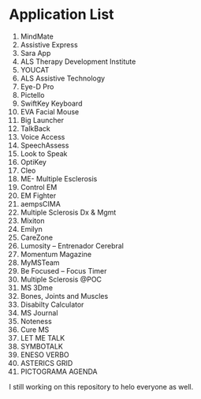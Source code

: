 <body>
    <h1>Application List</h1>
    <ol>
        <li>MindMate</li>
        <li>Assistive Express</li>
        <li>Sara App</li>
        <li>ALS Therapy Development Institute</li>
        <li>YOUCAT</li>
        <li>ALS Assistive Technology</li>
        <li>Eye-D Pro</li>
        <li>Pictello</li>
        <li>SwiftKey Keyboard</li>
        <li>EVA Facial Mouse</li>
        <li>Big Launcher</li>
        <li>TalkBack</li>
        <li>Voice Access</li>
        <li>SpeechAssess</li>
        <li>Look to Speak</li>
        <li>OptiKey</li>
        <li>Cleo</li>
        <li>ME- Multiple Esclerosis</li>
        <li>Control EM</li>
        <li>EM Fighter</li>
        <li>aempsCIMA</li>
        <li>Multiple Sclerosis Dx & Mgmt</li>
        <li>Mixiton</li>
        <li>Emilyn</li>
        <li>CareZone</li>
        <li>Lumosity – Entrenador Cerebral</li>
        <li>Momentum Magazine</li>
        <li>MyMSTeam</li>
        <li>Be Focused – Focus Timer</li>
        <li>Multiple Sclerosis @POC</li>
        <li>MS 3Dme</li>
        <li>Bones, Joints and Muscles</li>
        <li>Disabilty Calculator</li>
        <li>MS Journal</li>
        <li>Noteness</li>
        <li>Cure MS</li>
        <li>LET ME TALK</li>
        <li>SYMBOTALK</li>
        <li>ENESO VERBO</li>
        <li>ASTERICS GRID</li>
        <li>PICTOGRAMA AGENDA</li>
    </ol>
  
I still working on this repository to helo everyone as well.

